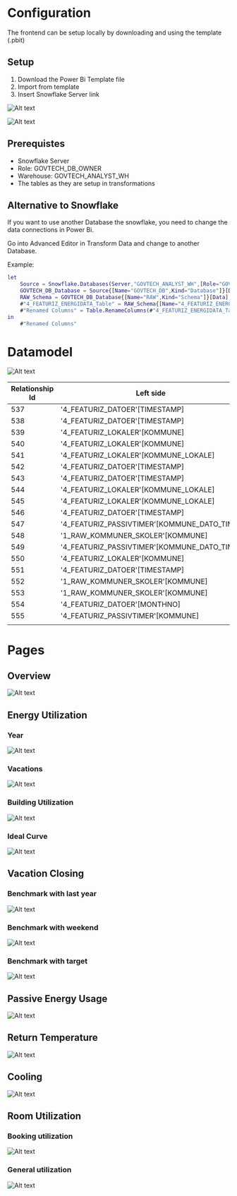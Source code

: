 # Configuration

The frontend can be setup locally by downloading and using the template (.pbit)

## Setup
1. Download the Power Bi Template file
2. Import from template
3. Insert Snowflake Server link

![Alt text](assets/import_template.png)

![Alt text](assets/parameter.png)

## Prerequistes

* Snowflake Server
* Role: GOVTECH_DB_OWNER
* Warehouse: GOVTECH_ANALYST_WH
* The tables as they are setup in transformations

## Alternative to Snowflake

If you want to use another Database the snowflake, you need to change the data connections in Power Bi.

Go into Advanced Editor in Transform Data and change to another Database. 

Example:

``` m
let
    Source = Snowflake.Databases(Server,"GOVTECH_ANALYST_WH",[Role="GOVTECH_DB_OWNER"]),
    GOVTECH_DB_Database = Source{[Name="GOVTECH_DB",Kind="Database"]}[Data],
    RAW_Schema = GOVTECH_DB_Database{[Name="RAW",Kind="Schema"]}[Data],
    #"4_FEATURIZ_ENERGIDATA_Table" = RAW_Schema{[Name="4_FEATURIZ_ENERGIDATA",Kind="Table"]}[Data],
    #"Renamed Columns" = Table.RenameColumns(#"4_FEATURIZ_ENERGIDATA_Table",{{"VALUE::FLOAT", "VALUE"}})
in
    #"Renamed Columns"
```

# Datamodel

![Alt text](assets/datamodel.jpg)

| Relationship Id | Left side                                   | Cardinality | Right side                                           |
| --------------- | ------------------------------------------- | ----------- | ---------------------------------------------------- | 
| 537             | '4_FEATURIZ_DATOER'[TIMESTAMP]              | 1   -->   M | '4_FEATURIZ_ENERGIDATA'[TIMESTAMP]                   |
| 538             | '4_FEATURIZ_DATOER'[TIMESTAMP]              | 1   -->   M | '4_FEATURIZ_DMI'[TIMESTAMP]                          |
| 539             | '4_FEATURIZ_LOKALER'[KOMMUNE]               | M   -->   M | '4_FEATURIZ_ENERGIDATA'[KOMMUNE]                     |
| 540             | '4_FEATURIZ_LOKALER'[KOMMUNE]               | M   -->   M | '4_FEATURIZ_DMI'[KOMMUNE]                            |
| 541             | '4_FEATURIZ_LOKALER'[KOMMUNE_LOKALE]        | 1   -->   M | '4_FEATURIZ_BOOKINGS_TIME'[KOMMUNE_LOKALE]           |
| 542             | '4_FEATURIZ_DATOER'[TIMESTAMP]              | 1   -->   M | '4_FEATURIZ_BOOKINGS_TIME'[TIMESTAMP]                |
| 543             | '4_FEATURIZ_DATOER'[TIMESTAMP]              | 1   -->   M | '4_FEATURIZ_CTS_X_IOT'[TIMESTAMP]                    |
| 544             | '4_FEATURIZ_LOKALER'[KOMMUNE_LOKALE]        | 1   -->   M | '4_FEATURIZ_CTS_X_IOT'[KOMMUNE_LOKALE]               |
| 545             | '4_FEATURIZ_LOKALER'[KOMMUNE_LOKALE]        | 1   -->   M | '4_FEATURIZ_DRIFTOPTIMERINGSMODEL'[KOMMUNE_LOKALE]   |
| 546             | '4_FEATURIZ_DATOER'[TIMESTAMP]              | 1   -->   M | '4_FEATURIZ_DRIFTOPTIMERINGSMODEL'[DATETIME]         |
| 547             | '4_FEATURIZ_PASSIVTIMER'[KOMMUNE_DATO_TIME] | 1   -->   M | '4_FEATURIZ_ENERGIDATA'[KOMMUNE_DATO_TIME]           |
| 548             | '1_RAW_KOMMUNER_SKOLER'[KOMMUNE]            | 1   -->   M | '4_FEATURIZ_LOKALER'[KOMMUNE]                        |
| 549             | '4_FEATURIZ_PASSIVTIMER'[KOMMUNE_DATO_TIME] | 1   -->   M | '4_FEATURIZ_ENERGIDATA_OPTIMIZED'[KOMMUNE_DATO_TIME] |
| 550             | '4_FEATURIZ_LOKALER'[KOMMUNE]               | M   -->   M | '4_FEATURIZ_ENERGIDATA_OPTIMIZED'[KOMMUNE]           |
| 551             | '4_FEATURIZ_DATOER'[TIMESTAMP]              | 1   -->   M | '4_FEATURIZ_ENERGIDATA_OPTIMIZED'[TIMESTAMP]         |
| 552             | '1_RAW_KOMMUNER_SKOLER'[KOMMUNE]            | 1   -->   M | '4_FEATURIZ_IDEALKURVE'[KOMMUNE]                     |
| 553             | '1_RAW_KOMMUNER_SKOLER'[KOMMUNE]            | 1   -->   M | '4_FEATURIZ_BENCHMARK_WEEKEND_MANUEL'[KOMMUNE]       |
| 554             | '4_FEATURIZ_DATOER'[MONTHNO]                | M   -->   M | 'Fremløbstemperaturer'[Månednr]                      |
| 555             | '4_FEATURIZ_PASSIVTIMER'[KOMMUNE]           | M   -->   M | '4_FEATURIZ_MINIMUM_EL'[KOMMUNE]                     |
|                 |                                             |             |                                                      |

# Pages

## Overview

![Alt text](assets/Overview.png)

## Energy Utilization

### Year
![Alt text](assets/Energy_year.png)
### Vacations
![Alt text](assets/Energy_vacations.png)
### Building Utilization
![Alt text](assets/Energy_utilization.png)
### Ideal Curve
![Alt text](assets/Energy_idealcurve.png)

## Vacation Closing

### Benchmark with last year
![Alt text](assets/vacation_lastyear.png)
### Benchmark with weekend
![Alt text](assets/vacation_weekend.png)
### Benchmark with target
![Alt text](assets/vacation_target.png)

## Passive Energy Usage

![Alt text](assets/passive_energy.png)

## Return Temperature
![Alt text](assets/return_temperature.png)

## Cooling
![Alt text](assets/cooling.png)
## Room Utilization

### Booking utilization
![Alt text](assets/booking_util.png)
### General utilization
![Alt text](assets/general_util.png)